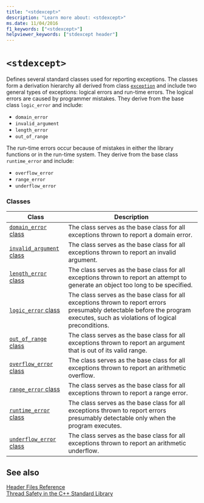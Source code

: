 ```yaml
---
title: "<stdexcept>"
description: "Learn more about: <stdexcept>"
ms.date: 11/04/2016
f1_keywords: ["<stdexcept>"]
helpviewer_keywords: ["stdexcept header"]
---
```

# `<stdexcept>`

Defines several standard classes used for reporting exceptions. The classes form a derivation hierarchy all derived from class [`exception`](exception-class.md) and include two general types of exceptions: logical errors and run-time errors. The logical errors are caused by programmer mistakes. They derive from the base class `logic_error` and include:

- `domain_error`
- `invalid_argument`
- `length_error`
- `out_of_range`

The run-time errors occur because of mistakes in either the library functions or in the run-time system. They derive from the base class `runtime_error` and include:

- `overflow_error`
- `range_error`
- `underflow_error`

### Classes

|Class|Description|
|-|-|
|[`domain_error` class](domain-error-class.md)|The class serves as the base class for all exceptions thrown to report a domain error.|
|[`invalid_argument` class](invalid-argument-class.md)|The class serves as the base class for all exceptions thrown to report an invalid argument.|
|[`length_error` class](length-error-class.md)|The class serves as the base class for all exceptions thrown to report an attempt to generate an object too long to be specified.|
|[`logic_error` class](logic-error-class.md)|The class serves as the base class for all exceptions thrown to report errors presumably detectable before the program executes, such as violations of logical preconditions.|
|[`out_of_range` class](out-of-range-class.md)|The class serves as the base class for all exceptions thrown to report an argument that is out of its valid range.|
|[`overflow_error` class](overflow-error-class.md)|The class serves as the base class for all exceptions thrown to report an arithmetic overflow.|
|[`range_error` class](range-error-class.md)|The class serves as the base class for all exceptions thrown to report a range error.|
|[`runtime_error` class](runtime-error-class.md)|The class serves as the base class for all exceptions thrown to report errors presumably detectable only when the program executes.|
|[`underflow_error` class](underflow-error-class.md)|The class serves as the base class for all exceptions thrown to report an arithmetic underflow.|

## See also

[Header Files Reference](cpp-standard-library-header-files.md)\
[Thread Safety in the C++ Standard Library](thread-safety-in-the-cpp-standard-library.md)
